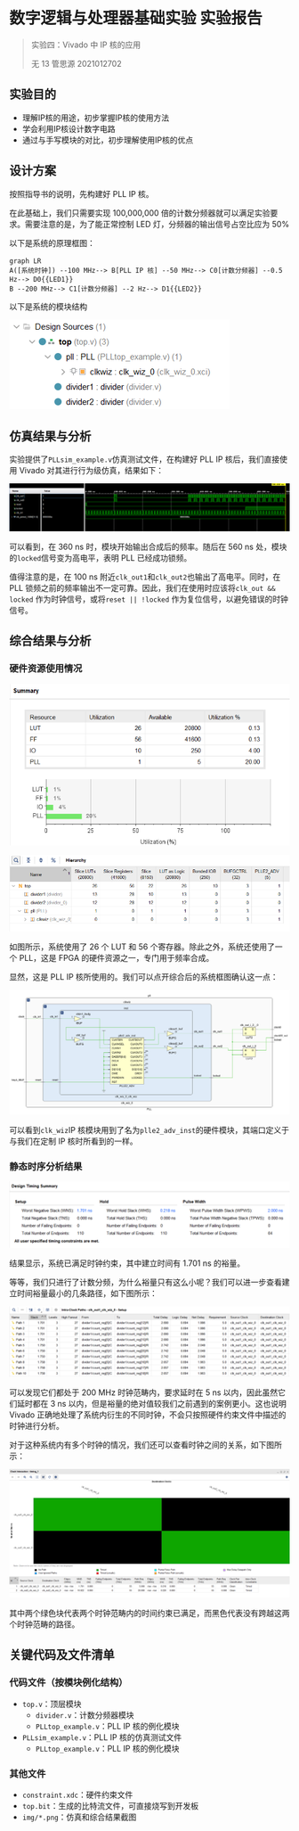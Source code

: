 # 数字逻辑与处理器基础实验 实验报告

> 实验四：Vivado 中 IP 核的应用
>
> 无 13 管思源 2021012702

## 实验目的

- 理解IP核的用途，初步掌握IP核的使用方法
- 学会利用IP核设计数字电路
- 通过与手写模块的对比，初步理解使用IP核的优点

## 设计方案

按照指导书的说明，先构建好 PLL IP 核。

在此基础上，我们只需要实现 100,000,000 倍的计数分频器就可以满足实验要求。需要注意的是，为了能正常控制 LED 灯，分频器的输出信号占空比应为 50%

以下是系统的原理框图：

```mermaid
graph LR
A([系统时钟]) --100 MHz--> B[PLL IP 核] --50 MHz--> C0[计数分频器] --0.5 Hz--> D0{{LED1}}
B --200 MHz--> C1[计数分频器] --2 Hz--> D1{{LED2}}
```

以下是系统的模块结构

![Design Sources Tree](img/Design%20Sources%20Tree.png)

## 仿真结果与分析

实验提供了`PLLsim_example.v`仿真测试文件，在构建好 PLL IP 核后，我们直接使用 Vivado 对其进行行为级仿真，结果如下：

![Simulation Result](img/Simulation%20Result.png)

可以看到，在 360 ns 时，模块开始输出合成后的频率。随后在 560 ns 处，模块的`locked`信号变为高电平，表明 PLL 已经成功锁频。

值得注意的是，在 100 ns 附近`clk_out1`和`clk_out2`也输出了高电平。同时，在 PLL 锁频之前的频率输出不一定可靠。因此，我们在使用时应该将`clk_out && locked` 作为时钟信号，或将`reset || !locked` 作为复位信号，以避免错误的时钟信号。

## 综合结果与分析

### 硬件资源使用情况

![Implementation Utilization Summary](img/Implementation%20Utilization%20Summary.png)

![Implementation Utilization Hierarchy](img/Implementation%20Utilization%20Hierarchy.png)

如图所示，系统使用了 26 个 LUT 和 56 个寄存器。除此之外，系统还使用了一个 PLL，这是 FPGA 的硬件资源之一，专门用于频率合成。

显然，这是 PLL IP 核所使用的。我们可以点开综合后的系统框图确认这一点：

![Implementation Schematic](img/Implementation%20Schematic.png)

可以看到`clk_wiz`IP 核模块用到了名为`plle2_adv_inst`的硬件模块，其端口定义于与我们在定制 IP 核时所看到的一样。

### 静态时序分析结果

![Implementation Timing Summary](img/Implementation%20Timing%20Summary.png)

结果显示，系统已满足时钟约束，其中建立时间有 1.701 ns 的裕量。

等等，我们只进行了计数分频，为什么裕量只有这么小呢？我们可以进一步查看建立时间裕量最小的几条路径，如下图所示：

![Implementation Setup Time](img/Implementation%20Setup%20Time.png)

可以发现它们都处于 200 MHz 时钟范畴内，要求延时在 5 ns 以内，因此虽然它们延时都在 3 ns 以内，但是裕量的绝对值较我们之前遇到的案例更小。这也说明 Vivado 正确地处理了系统内衍生的不同时钟，不会只按照硬件约束文件中描述的时钟进行分析。

对于这种系统内有多个时钟的情况，我们还可以查看时钟之间的关系，如下图所示：

![Implementation Clock Interaction](img/Implementation%20Clock%20Interaction.png)

其中两个绿色块代表两个时钟范畴内的时间约束已满足，而黑色代表没有跨越这两个时钟范畴的路径。

## 关键代码及文件清单

### 代码文件（按模块例化结构）

- `top.v`：顶层模块
  - `divider.v`：计数分频器模块
  - `PLLtop_example.v`：PLL IP 核的例化模块
- `PLLsim_example.v`：PLL IP 核的仿真测试文件
  - `PLLtop_example.v`：PLL IP 核的例化模块

### 其他文件

- `constraint.xdc`：硬件约束文件
- `top.bit`：生成的比特流文件，可直接烧写到开发板
- `img/*.png`：仿真和综合结果截图
